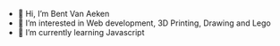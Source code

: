 - 👋 Hi, I’m Bent Van Aeken
- 👀 I’m interested in Web development, 3D Printing, Drawing and Lego
- 🌱 I’m currently learning Javascript

<!---
bentvanaeken/bentvanaeken is a ✨ special ✨ repository because its `README.md` (this file) appears on your GitHub profile.
You can click the Preview link to take a look at your changes.
--->
